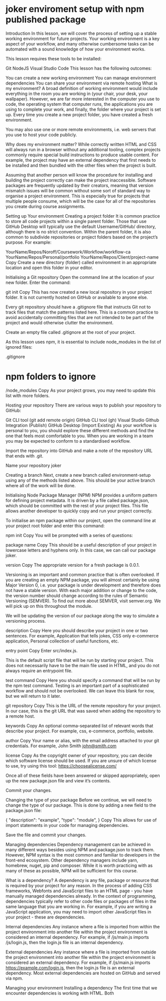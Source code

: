 # joker enviroment setup with npm published package

Introduction
In this lesson, we will cover the process of setting up a stable working environment for future projects. Your working environment is a key aspect of your workflow, and many otherwise cumbersome tasks can be automated with a sound knowledge of how your environment works.

This lesson requires these tools to be installed:

Git
NodeJS
Visual Studio Code
This lesson has the following outcomes:

You can create a new working environment
You can manage environment dependencies
You can share your environment via remote hosting
What is my environment?
A broad definition of working environment would include everything in the room you are working in (your chair, your desk, your wallpaper). However, we are far more interested in the computer you use to code, the operating system that computer runs, the applications you are using to complete your work, and finally, the folder where your project is set up. Every time you create a new project folder, you have created a fresh environment.

You may also use one or more remote environments, i.e. web servers that you use to host your code publicly.

Why does my environment matter?
While correctly written HTML and CSS will always run in a browser without any additional tooling, complex projects commonly require special build instructions to produce usable content. For example, the project may have an external dependency that first needs to be installed and then bundled with the other files when the project is built.

Assuming that another person will know the procedure for installing and building the project correctly can make the project inaccessible. Software packages are frequently updated by their creators, meaning that version mismatch issues will be common without some sort of standard way to organise a project environment. This is especially true for projects that multiple people consume, which will be the case for all of the repositories you create during course assignments.

Setting up Your environment
Creating a project folder
It is common practice to store all code projects within a single parent folder. Those that use GitHub Desktop will typically use the default Username/GitHub/ directory, although there is no strict convention. Within the parent folder, it is also common to subdivide repositories or project folders based on the project’s purpose. For example:

YourName/Repos/Noroff/Coursework/Workflow/workflow-ca
YourName/Repos/Personal/portfolio
YourName/Repos/Client/project-name
Copy
Create a new directory (folder) called environment in an appropriate location and open this folder in your editor.

Initialising a Git repository
Open the command line at the location of your new folder. Enter the command:

git init
Copy
This has now created a new local repository in your project folder. It is not currently hosted on GitHub or available to anyone else.

Every git repository should have a .gitignore file that instructs Git not to track files that match the patterns listed here. This is a common practice to avoid accidentally committing files that are not intended to be part of the project and would otherwise clutter the environment.

Create an empty file called .gitignore at the root of your project.

As this lesson uses npm, it is essential to include node_modules in the list of ignored files:

.gitignore

# npm folders to ignore
/node_modules
Copy
As your project grows, you may need to update this list with more folders.

Hosting your repository
There are various ways to publish your repository to GitHub:

Git CLI tool (git add remote origin)
GitHub CLI tool (gh)
Visual Studio Github Integration (Publish)
GitHub Desktop (Import Existing)
As your workflow is personal to you, you should explore these different methods and find the one that feels most comfortable to you. When you are working in a team you may be expected to conform to a standardised workflow.

Import the repository into GitHub and make a note of the repository URL that ends with .git.

Name your repository joker

Creating a branch
Next, create a new branch called environment-setup using any of the methods listed above. This should be your active branch where all of the work will be done.

Initialising Node Package Manager (NPM)
NPM provides a uniform pattern for defining project metadata. It is driven by a file called package.json, which should be committed with the rest of your project files. This file allows another developer to quickly copy and run your project correctly.

To initialise an npm package within our project, open the command line at your project root folder and enter this command:

npm init
Copy
You will be prompted with a series of questions:

package name
Copy
This should be a useful description of your project in lowercase letters and hyphens only. In this case, we can call our package joker.

version
Copy
The appropriate version for a fresh package is 0.0.1.

Versioning is an important and common practice that is often overlooked. If you are creating an empty NPM package, you will almost certainly be using Major Version 0, i.e. your package is under development and therefore does not have a stable version. With each major addition or change to the code, the version number should change according to the rules of Semantic Versioning (SEMVER). To find out more about SEMVER, visit semver.org. We will pick up on this throughout the module.

We will be updating the version of our package along the way to simulate a versioning process.

description
Copy
Here you should describe your project in one or two sentences. For example, Application that tells jokes, CSS only e-commerce application, Personal collection of useful functions, etc.

entry point
Copy
Enter src/index.js.

This is the default script file that will be run by starting your project. This does not necessarily have to be the main file used in HTML, and you do not always require an entrypoint file.

test command
Copy
Here you should specify a command that will be run by the npm test command. Testing is an important part of a sophisticated workflow and should not be overlooked. We can leave this blank for now, but we will return to it later.

git repository
Copy
This is the URL of the remote repository for your project. In our case, this is the git URL that was saved when adding the repository to a remote host.

keywords
Copy
An optional comma-separated list of relevant words that describe your project. For example, css, e-commerce, portfolio, website.

author
Copy
Your name or alias, with the email address attached to your git credentials. For example, John Smith <john@smith.com>

license
Copy
As the copyright owner of your repository, you can decide which software license should be used. If you are unsure of which license to use, try using this tool: https://choosealicense.com/

Once all of these fields have been answered or skipped appropriately, open up the new package.json file and view it’s contents.

Commit your changes.

Changing the type of your package
Before we continue, we will need to change the type of our package. This is done by adding a new field to the package.json file:

{
  "description": "example",
  "type": "module",
}
Copy
This allows for use of import statements in your code for managing dependencies.

Save the file and commit your changes.

Managing dependencies
Dependency management can be achieved in many different ways besides using NPM and package.json to track them. However, NPM syntax is the most common and familiar to developers in the front-end ecosystem. Other dependency managers include yarn, homebrew, nuget, pip and composer. While it is worth practicing with as many of these as possible, NPM will be sufficient for this course.

What is a dependency?
A dependency is any file, package or resource that is required by your project for any reason. In the process of adding CSS frameworks, Webfonts and JavaScript files to an HTML page - you have manually managed dependencies already. In the context of programming, dependencies typically refer to other code files or packages of files in the same language that you are working in. For example, if you are writing a JavaScript application, you may need to import other JavaScript files in your project - these are dependencies.

Internal dependencies
Any instance where a file is imported from within the project environment into another file within the project environment is considered an internal dependency. For example, if /js/main.js imports /js/login.js, then the login.js file is an internal dependency.

External dependencies
Any instance where a file is imported from outside the project environment into another file within the project environment is considered an external dependency. For example, if /js/main.js imports https://example.com/login.js, then the login.js file is an external dependency. Most external dependencies are hosted on GitHub and served via npm.

Managing your environment
Installing a dependency
The first time that we encounter dependencies is working with HTML. Both <script> and <link> tags are used to import resources into the document. Although this method is valid and useful, a project with many dependencies will soon become challenging to manage. For this reason, we use a package manager.

npm install one-liner-joke@1.2.2
Copy
or

npm i one-liner-joke@1.2.2
Copy
Both commands are equivalent. They instruct NPM to create a new external dependency, one-liner-joke and install the package files it into the project node_modules folder. If you open this folder, you will see a new folder containing a variety of files including JavaScript.

Check the Changes tab in your editor to see what this command has added. Before committing anything, add node_modules to your .gitignore file to exclude external dependencies from your repository.

# Mac OS System file
.DS_Store

# npm
node_modules/
Copy
After adding this line, the number of changes will be reduced to only those you have made directly.

Commit the .gitignore file on it’s own, then commit the remaining files together.

Run npm version patch to update the version number.

Testing a dependency
We could set up an HTML file to test if the dependency has installed correctly and can be used inside your JavaScript. However, this can also be done using the command line.

In a new file, src/js/joker.js add the following code exactly as it is written:

import joker from 'one-liner-joke';

console.log( joker.getRandomJoke().body );
Copy
Save the file and commit.

Now in the command line, run the following command:

node src/js/joker.js
Copy
If things are set up successfully, we should receive a message from the command line with a random joke.

This script can be copied and pasted into package.json as a temporary test command:

{
  "scripts": {
    "test": "node src/js/joker.js"
  },
}
Copy
Now we can use the command npm run test to run a basic check if our setup is working at any time.

Save the file and commit.

Run npm version patch to update the version number.

Installing a dev dependency
Some dependencies are required only for development, testing and optimisation purposes and should not be included in the public-facing website or application. For example, a dependency that is used to format CSS, HTML and JS code files is unnecessary when viewing the website on a phone, as the user is interested in the code’s visual output rather than the code itself. Including this dependency in the website itself will only slow down the loading time by adding more resources to be loaded.

For this reason, external dependencies that are not required at runtime are called devDependencies and tracked separately.

Prettier is an NPM package used to apply standardised code formatting to your project files. We can install Prettier as a devDependency with this command:

npm install --save-dev prettier
Copy
To test that the installation was successful, run the following command:

npx prettier -c src/js/joker.js
Copy
If you see a message from Prettier, it was installed correctly as a dev dependency.

Commit changes to package.json and package-lock.json.

Now we can run Prettier with the write flag enabled:

npx prettier -w src/js/joker.js
Copy
Any formatting errors will be fixed according to Prettier’s default configuration and the file saved automatically.

Check the Changes tab to see the formatting errors that were corrected.

Commit changes to src/js/joker.js

We can copy and paste this command into the package file as a custom task:

{
  "scripts": {
    "test": "node src/js/joker.js",
    "format": "prettier -w src/js/joker.js"
  },
}
Copy
Run the command npm run format to check if this task is working as expected.

Save the file and commit.

Run npm version patch to update the version number.

Uninstalling dependencies
Often we need to remove a dependency from our project if it is no longer in use. A common scenario would be when an alternative package becomes available that suits the needs of your project better than an existing dependency. Let’s change the dependency driving the joker.js file:

npm uninstall one-liner-joke
Copy
If you check the changes to package.json you will see that our dependency has been removed successfully. Now we can run the test task to check the status of our application: npm run test.

The command line will show us an error message:

Error [ERR_MODULE_NOT_FOUND]: Cannot find package 'one-liner-joke'
Copy
This is because we are still attempting to import this package, although it has been removed from the project.

Commit your changes.

Install give-me-a-joke version 0.5.0 as a dependency:

npm i give-me-a-joke@0.5.0
Copy
Commit your changes.

Next replace joker.js with this content:

import joker from "give-me-a-joke";

joker.getRandomDadJoke(console.log);
Copy
Save the file, run the test task and commit your changes.

Run npm version patch to update the version number.

Upgrading dependencies
As mentioned earlier, software packages are dynamic and are frequently updated by the development team responsible for managing them. In most cases, these updates will be minor bug fixes or performance improvements - meaning that no changes to your code will be required after an update. This is known as a minor version update.

It is important to ensure that dependencies are updated to include these improvements, which can be done in several ways.

As we are only dealing with a small number of dependencies, the simplest way to do this is to run the following command:

npm i give-me-a-joke@0.5.1
Copy
The package file should reflect a change from 0.5.0 to 0.5.1. Running the test command again should show the same result. However, future updates of this package may include breaking changes.

Do not commit your changes.

Downgrading dependencies
Downgrading dependencies is typically less common than upgrading. However, there are cases where this is necessary. For example, a critical security issue may be found in the latest version of a dependency - waiting for the original developer to update the package with a solution may take too long. In this case, identifying the last secure version and downgrading would be the fastest option.

Let’s downgrade the dependency to version 0.4.0:

npm i give-me-a-joke@0.4.0
Copy
Notice that this is the exact same syntax as the first command we started with. The @ symbol is used to specify the version of the dependency to install.

Running the test command will show an error message, meaning that we have encountered a breaking change. The console will also issue warnings that insecure dependencies have been included as part of this package!

2 high severity vulnerabilities
Copy
Auditing dependencies
Now that we have (intentionally) introduced vulnerabilities into our application, we will cover how to address these using npm audit.

Run the audit command to receive a list of all the vulnerabilities in your project:

npm audit
Copy
The message may seem overwhelming, but it provides very useful information:

# npm audit report

axios  <=0.21.1
Severity: high
Copy
This tells us that the package axios has a serious bug in versions 0.21.1 and below.

fix available via `npm audit fix --force`
Will install give-me-a-joke@0.5.1, which is a breaking change
Copy
Here NPM has offered a shortcut to fix the issue, however it warns of the breaking change that we have already encountered. Since we are prepared for this breaking change, we can go ahead and run the command:

npm audit fix --force
Copy
Now we have fixed the issue and test our application:

npm audit && npm run test
Copy
Commit your changes.

Run npm version minor to update the version number.

Sharing your environment
Now we have set up a simple npm package, with some environmental tooling such as Prettier as well as a basic test task. However, in order for another person to use this environment, we must publish our branch or push our changes to the remote repository. You can either use any of the 4 listed tools to achieve this.

In VS Code, Publish or Publish Branch
In Git CLI, git push origin environmental-setup
In GitHub desktop Publish Branch
Testing the remote repository
To test if you have hosted your changes correctly, close your current editor window, create a new folder and open the editor at that location.

Now clone your repository again:

git clone --branch environment-setup https://github.com/YourUserName/joker
Copy
Open this new folder in your terminal and install the dependencies:

npm i
Copy
And finally, run the test command to check that everything is working:

npm run test
Copy
Publishing your package
Although our code is now available on a hosted repository, we may want to go further than this in terms of making our work accessible to others. One of the tools available to us is npm publish, which will allow us to share our package with the world via the npm registry.

In order to publish a package, you must first create an account on the npm website. Once you have done this, you can log in to your account from the command line:

npm login
Copy
You will be prompted to enter your username, password and email address. Once you have done this, you can publish your package:

npm publish
Copy
Note: Packages must use a unique name. If you receive an error message stating that the name is already in use, you will need to change the name in package.json. In order to avoid this we can append our username to the beginning of the package name: username-package

If we used the name example-joker in our package.json file, we would be able to install our package using the following command:

npm i example-joker
Copy
This installs our package to the node_modules folder, and we can import it into our code using the following syntax:

import "example-joker";
Copy
This approach can be very useful for splitting up large projects into smaller, more manageable packages. For example, a large e-commerce project may have ecommerce-api, ecommerce-ui, and ecommerce-utilities packages. They all relate to the same application and may even be written by the same team, however by dividing them up into their own packages they can be worked on and tested in isolation to reduce the chances of regression.

Conclusion
This guide has covered the process of creating a fresh npm package from scratch that can be tailored to you and your preferences. Using package.json and a package manager such as npm allows for quick implementation of useful tools, safer management of foreign code and a universal interface that most developers are familiar with.

Reviewing your Git history
After completing this lesson, go to your GitHub repository in the browser and view the commit history. The URL will look like this: https://github.com/YourUsername/joker/commits/environment-setup

A healthy commit history should tell a story that is easy to follow.

Merging your changes
Finally, we should incorporate our work into the default branch of our repository. Start by pushing your local changes to your remote branch.

On your GitHub repository page, navigate to the environment-setup branch. There will be a notification indicating that there are changes between these branches. Click on the Compare & pull request button to continue.

Here you will see a summary of all of the changes you have made so far. Read through the entire page, and then write a helpful message indicating what this code represents.

Now click the Create pull request button.

Confirm and complete the pull request to merge your code into the default branch (main or master).

You have now successfully completed a pull request.

Delete your current branch and change your editor to use the default branch.

Sync your repository to update the default branch.

Additional resources
About npm
GitHub docs: Managing branches
Working with GitHub in VS Code
git - the simple guide
npm publish
